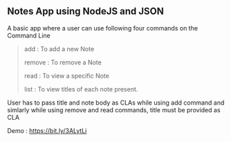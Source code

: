 ## Notes App using NodeJS and JSON

A basic app where a user can use following four commands on the Command Line

> add : To add a new Note
>
> remove : To remove a Note
>
> read : To view a specific Note
>
> list : To view titles of each note present.

User has to pass title and note body as CLAs while using add command and simlarly while using remove and read commands, title must be provided as CLA

Demo : https://bit.ly/3ALytLi
